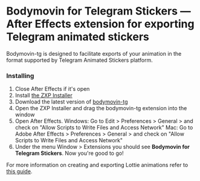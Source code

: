 # Bodymovin for Telegram Stickers — After Effects extension for exporting Telegram animated stickers 

Bodymovin-tg is designed to facilitate exports of your animation in the format supported by Telegram Animated Stickers platform.

### Installing
 
1. Close After Effects if it's open
2. Install [the ZXP Installer][zxp_installer] 
3. Download the latest version of [bodymovin-tg][bodymovin_tg]
4. Open the ZXP Installer and drag the bodymovin-tg extension into the window
5. Open After Effects.
Windows: Go to Edit > Preferences > General > and check on "Allow Scripts to Write Files and Access Network"
Mac: Go to Adobe After Effects > Preferences > General > and check on "Allow Scripts to Write Files and Access Network"
6. Under the menu Window > Extensions you should see **Bodymovin for Telegram Stickers**. Now you're good to go!

For more information on creating and exporting Lottie animations refer to [this guide][ae_guide].

[//]: # (LINKS)
[zxp_installer]: https://zxpinstaller.com
[bodymovin_tg]: https://github.com/TelegramMessenger/bodymovin-extension/releases
[ae_guide]: http://airbnb.io/lottie/#/after-effects?id=creating-lottie-animations
